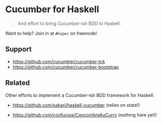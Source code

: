# Cucumber for Haskell

> And effort to bring Cucumber-ish BDD to Haskell.

Want to help?  Join in at `#hspec` on freenode!

## Support

 * https://github.com/cucumber/cucumber-tck
 * https://github.com/cucumber/cucumber-bootstrap

## Related

Other efforts to implement a Cucumber-ish BDD framework for Haskell:

 * https://github.com/sakari/haskell-cucumber (relies on state!)

 * https://github.com/confucius/ConcombreAuCurry (nothing here yet!)
